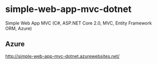 # simple-web-app-mvc-dotnet
Simple Web App MVC (C#, ASP.NET Core 2.0, MVC, Entity Framework ORM, Azure)

## Azure
http://simple-web-app-mvc-dotnet.azurewebsites.net/
